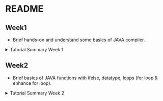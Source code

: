 # README

## Week1
- Brief hands-on and understand some basics of JAVA compiler.
<details>
	<summary>Tutorial Summary Week 1</summary>

	1. Sample output from system
	2. BirthYear program
	3. Sample DialogProgram
	4. BMI Calculator - Homework

</details>

## Week2
- Brief basics of JAVA functions with ifelse, datatype, loops (for loop & enhance for loop).
<details>
	<summary>Tutorial Summary Week 2</summary>

	1. Feet Meter to Converter
	2. Fahrenheit Degree to Celsius Converter
	3. Calculate Volumn of Cylinder
	4. Numbers Calculations Tutorial
	5. Uppercase to lowercase Converter
	6. Receive ASCII code convert to character
	7. Get Days by sending month
	8. Auto generate grade base on marks
	9. Sum up all value in array which use for-each construct (enhanced for)
	10. Calculate fees for the by increase 5% every year
	11. Do-while construct, "Yes" to continue, "No" to terminate
	12. Calculate investment amount

</details>

